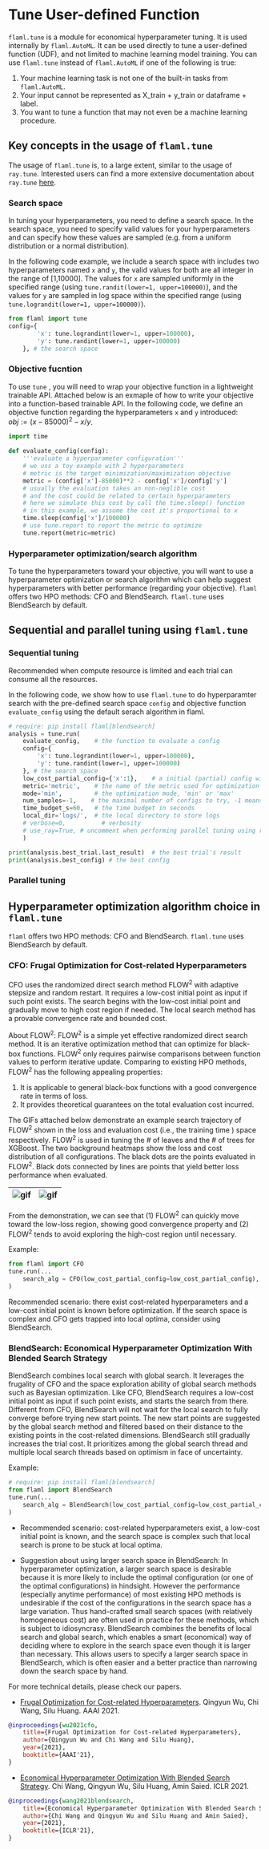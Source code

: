 # Tune User-defined Function

`flaml.tune` is a module for economical hyperparameter tuning. It is used internally by `flaml.AutoML`. It can be used directly to tune a user-defined function (UDF), and not limited to machine learning model training. You can use `flaml.tune` instead of `flaml.AutoML` if one of the following is true:

1. Your machine learning task is not one of the built-in tasks from `flaml.AutoML`.
1. Your input cannot be represented as X_train + y_train or dataframe + label.
1. You want to tune a function that may not even be a machine learning procedure.

## Key concepts in the usage of `flaml.tune`
The usage of `flaml.tune` is, to a large extent, similar to the usage of `ray.tune`.  Interested users can find a more extensive documentation about `ray.tune` [here](https://docs.ray.io/en/latest/tune/key-concepts.html). 

### **Search space**
In tuning your hyperparameters, you need to define a search space. In the search space, you need to specify valid values for your hyperparameters and can specify how these values are sampled (e.g. from a uniform distribution or a normal distribution). 

In the following code example, we include a search space with includes two hyperparameters named `x` and `y`, the valid values for both are all integer in the range of [1,10000]. The values for `x` are sampled uniformly in the specified range (using `tune.randit(lower=1, upper=100000)`), and the values for `y` are sampled in log space within the specified range (using `tune.lograndit(lower=1, upper=100000)`).

```python
from flaml import tune
config={
        'x': tune.lograndint(lower=1, upper=100000),
        'y': tune.randint(lower=1, upper=100000)
    }, # the search space
```

### **Objective fucntion**

To use `tune` , you will need to wrap your objective function in a lightweight trainable API. Attached below is an exmaple of how to write your objective into a function-based trainable API. In the following code, we define an objective function regarding the hyperparameters `x` and `y` introduced: $obj := (x-85000)^2 - x/y$. 


```python
import time

def evaluate_config(config):
    '''evaluate a hyperparameter configuration'''
    # we uss a toy example with 2 hyperparameters
    # metric is the target minimization/maximization objective
    metric = (config['x']-85000)**2 - config['x']/config['y']
    # usually the evaluation takes an non-neglible cost
    # and the cost could be related to certain hyperparameters
    # here we simulate this cost by call the time.sleep() function
    # in this example, we assume the cost it's proportional to x
    time.sleep(config['x']/100000)
    # use tune.report to report the metric to optimize  
    tune.report(metric=metric)
```

### **Hyperparameter optimization/search algorithm**
To tune the hyperparameters toward your objective, you will want to use a hyperparameter optimization or search algorithm which can help suggest hyperparameters with better performance (regarding your objective). `flaml` offers two HPO methods: CFO and BlendSearch. `flaml.tune` uses BlendSearch by default.


## Sequential and parallel tuning using `flaml.tune` 

### Sequential tuning
Recommended when compute resource is limited and each trial can consume all the resources.

In the following code, we show how to use `flaml.tune` to do hyperparamter search with the pre-defined search space `config` and objective function `evaluate_config` using the default serach algorithm in flaml.

```python
# require: pip install flaml[blendsearch]
analysis = tune.run(
    evaluate_config,    # the function to evaluate a config
    config={
        'x': tune.lograndint(lower=1, upper=100000),
        'y': tune.randint(lower=1, upper=100000)
    }, # the search space
    low_cost_partial_config={'x':1},    # a initial (partial) config with low cost
    metric='metric',    # the name of the metric used for optimization
    mode='min',         # the optimization mode, 'min' or 'max'
    num_samples=-1,    # the maximal number of configs to try, -1 means infinite
    time_budget_s=60,   # the time budget in seconds
    local_dir='logs/',  # the local directory to store logs
    # verbose=0,          # verbosity  
    # use_ray=True, # uncomment when performing parallel tuning using ray
    )

print(analysis.best_trial.last_result)  # the best trial's result
print(analysis.best_config) # the best config
```
### Parallel tuning

## Hyperparameter optimization algorithm choice in `flaml.tune`

`flaml` offers two HPO methods: CFO and BlendSearch.
`flaml.tune` uses BlendSearch by default.

<!-- ![png](images/CFO.png) | ![png](images/BlendSearch.png)
:---:|:---: -->


### **CFO: Frugal Optimization for Cost-related Hyperparameters**

CFO uses the randomized direct search method FLOW<sup>2</sup> with adaptive stepsize and random restart.
It requires a low-cost initial point as input if such point exists.
The search begins with the low-cost initial point and gradually move to
high cost region if needed. The local search method has a provable convergence
rate and bounded cost.

About FLOW<sup>2</sup>: FLOW<sup>2</sup> is a simple yet effective randomized direct search method.
It is an iterative optimization method that can optimize for black-box functions.
FLOW<sup>2</sup> only requires pairwise comparisons between function values to perform iterative update. Comparing to existing HPO methods, FLOW<sup>2</sup> has the following appealing properties:

1. It is applicable to general black-box functions with a good convergence rate in terms of loss.
1. It provides theoretical guarantees on the total evaluation cost incurred.

The GIFs attached below demonstrate an example search trajectory of FLOW<sup>2</sup> shown in the loss and evaluation cost (i.e., the training time ) space respectively. FLOW<sup>2</sup> is used in tuning the # of leaves and the # of trees for XGBoost. The two background heatmaps show the loss and cost distribution of all configurations. The black dots are the points evaluated in FLOW<sup>2</sup>. Black dots connected by lines are points that yield better loss performance when evaluated.

![gif](images/heatmap_loss_cfo_12s.gif) | ![gif](images/heatmap_cost_cfo_12s.gif)
:---:|:---:

From the demonstration, we can see that (1) FLOW<sup>2</sup> can quickly move toward the low-loss region, showing good convergence property and (2) FLOW<sup>2</sup> tends to avoid exploring the high-cost region until necessary.

Example:

```python
from flaml import CFO
tune.run(...
    search_alg = CFO(low_cost_partial_config=low_cost_partial_config),
)
```

Recommended scenario: there exist cost-related hyperparameters and a low-cost
initial point is known before optimization.
If the search space is complex and CFO gets trapped into local optima, consider
using BlendSearch.

### **BlendSearch: Economical Hyperparameter Optimization With Blended Search Strategy**



BlendSearch combines local search with global search. It leverages the frugality
of CFO and the space exploration ability of global search methods such as
Bayesian optimization. Like CFO, BlendSearch requires a low-cost initial point
as input if such point exists, and starts the search from there. Different from
CFO, BlendSearch will not wait for the local search to fully converge before
trying new start points. The new start points are suggested by the global search
method and filtered based on their distance to the existing points in the
cost-related dimensions. BlendSearch still gradually increases the trial cost.
It prioritizes among the global search thread and multiple local search threads
based on optimism in face of uncertainty.

Example:

```python
# require: pip install flaml[blendsearch]
from flaml import BlendSearch
tune.run(...
    search_alg = BlendSearch(low_cost_partial_config=low_cost_partial_config),
)
```

* Recommended scenario: cost-related hyperparameters exist, a low-cost
initial point is known, and the search space is complex such that local search
is prone to be stuck at local optima.

* Suggestion about using larger search space in BlendSearch:
In hyperparameter optimization, a larger search space is desirable because it is more likely to include the optimal configuration (or one of the optimal configurations) in hindsight. However the performance (especially anytime performance) of most existing HPO methods is undesirable if the cost of the configurations in the search space has a large variation. Thus hand-crafted small search spaces (with relatively homogeneous cost) are often used in practice for these methods, which is subject to idiosyncrasy. BlendSearch combines the benefits of local search and global search, which enables a smart (economical) way of deciding where to explore in the search space even though it is larger than necessary. This allows users to specify a larger search space in BlendSearch, which is often easier and a better practice than narrowing down the search space by hand.

For more technical details, please check our papers.

* [Frugal Optimization for Cost-related Hyperparameters](https://arxiv.org/abs/2005.01571). Qingyun Wu, Chi Wang, Silu Huang. AAAI 2021.

```bibtex
@inproceedings{wu2021cfo,
    title={Frugal Optimization for Cost-related Hyperparameters},
    author={Qingyun Wu and Chi Wang and Silu Huang},
    year={2021},
    booktitle={AAAI'21},
}
```

* [Economical Hyperparameter Optimization With Blended Search Strategy](https://www.microsoft.com/en-us/research/publication/economical-hyperparameter-optimization-with-blended-search-strategy/). Chi Wang, Qingyun Wu, Silu Huang, Amin Saied. ICLR 2021.

```bibtex
@inproceedings{wang2021blendsearch,
    title={Economical Hyperparameter Optimization With Blended Search Strategy},
    author={Chi Wang and Qingyun Wu and Silu Huang and Amin Saied},
    year={2021},
    booktitle={ICLR'21},
}
```
